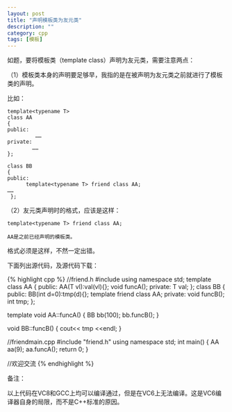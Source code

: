 ```yaml
---
layout: post
title: "声明模板类为友元类"
description: ""
category: cpp
tags: [模板]
---
```


如题，要将模板类（template class）声明为友元类，需要注意两点：

（1）模板类本身的声明要足够早，我指的是在被声明为友元类之前就进行了模板类的声明。

比如：

	template<typename T>
	class AA
	{
	public:
	         ……
	private:
	        ……
	};

	class BB
	{
	public:
	      template<typename T> friend class AA;
	……
	 };

（2）友元类声明时的格式，应该是这样：

	template<typename T> friend class AA;

    AA是之前已经声明的模板类。

格式必须是这样，不然一定出错。

下面列出源代码，及源代码下载：

{% highlight cpp %}
//friend.h
#include <iostream>
using namespace std;
template<typename T>
class AA
{
    public:
        AA(T vl):val(vl){};
        void funcA();
    private:
        T val;
};
class BB
{
    public:
        BB(int d=0):tmp(d){};
        template<typename T>
            friend class AA;
    private:
        void funcB();
        int tmp;
};


template<typename T>
void AA<T>::funcA()
{
    BB bb(100);
    bb.funcB();
}

void BB::funcB()
{
    cout<< tmp <<endl;
}

//friendmain.cpp
#include "friend.h"
using namespace std;
int main()
{
    AA<int> aa(9);
    aa.funcA();
    return 0;
}

//欢迎交流
{% endhighlight %}

备注：

以上代码在VC8和GCC上均可以编译通过，但是在VC6上无法编译。这是VC6编译器自身的局限，而不是C++标准的原因。
